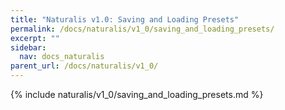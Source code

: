 ```yaml
---
title: "Naturalis v1.0: Saving and Loading Presets"
permalink: /docs/naturalis/v1_0/saving_and_loading_presets/
excerpt: ""
sidebar:
  nav: docs_naturalis
parent_url: /docs/naturalis/v1_0/
---
```


{% include naturalis/v1_0/saving_and_loading_presets.md %}
